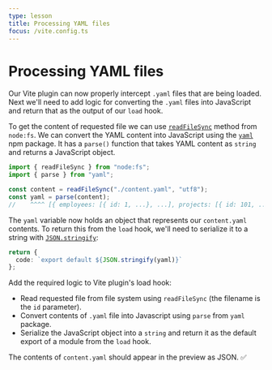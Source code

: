 ```yaml
---
type: lesson
title: Processing YAML files
focus: /vite.config.ts
---
```


# Processing YAML files

Our Vite plugin can now properly intercept `.yaml` files that are being loaded. Next we'll need to add logic for converting the `.yaml` files into JavaScript and return that as the output of our `load` hook.

To get the content of requested file we can use [`readFileSync`](https://nodejs.org/api/fs.html#fsreadfilesyncpath-options) method from `node:fs`.
We can convert the YAML content into JavaScript using the [`yaml`](https://www.npmjs.com/package/yaml) npm package. It has a `parse()` function that takes YAML content as `string` and returns a JavaScript object.

```ts
import { readFileSync } from "node:fs";
import { parse } from "yaml";

const content = readFileSync("./content.yaml", "utf8");
const yaml = parse(content);
//    ^^^^ [{ employees: [{ id: 1, ...}, ...], projects: [{ id: 101, ...}] }]
```

The `yaml` variable now holds an object that represents our `content.yaml` contents. To return this from the `load` hook, we'll need to serialize it to a string with [`JSON.stringify`](https://developer.mozilla.org/en-US/docs/Web/JavaScript/Reference/Global_Objects/JSON/stringify):

```ts
return {
  code: `export default ${JSON.stringify(yaml)}`
};
```

Add the required logic to Vite plugin's load hook:

- Read requested file from file system using `readFileSync` (the filename is the `id` parameter).
- Convert contents of `.yaml` file into Javascript using `parse` from `yaml` package.
- Serialize the JavaScript object into a `string` and return it as the default export of a module from the `load` hook.

The contents of `content.yaml` should appear in the preview as JSON.&nbsp;✅
